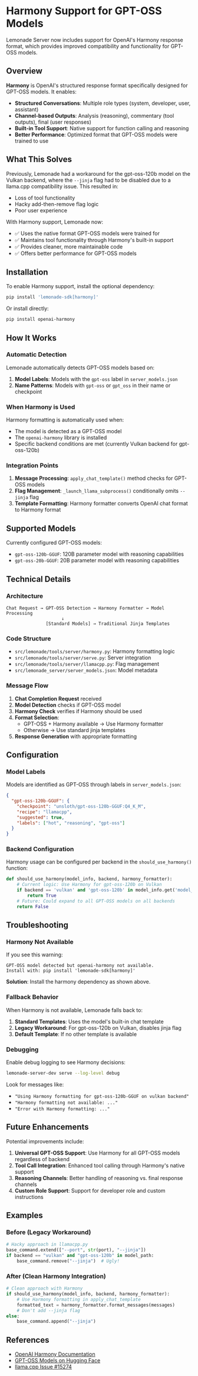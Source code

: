 # Harmony Support for GPT-OSS Models

Lemonade Server now includes support for OpenAI's Harmony response format, which provides improved compatibility and functionality for GPT-OSS models.

## Overview

**Harmony** is OpenAI's structured response format specifically designed for GPT-OSS models. It enables:

- **Structured Conversations**: Multiple role types (system, developer, user, assistant)
- **Channel-based Outputs**: Analysis (reasoning), commentary (tool outputs), final (user responses)
- **Built-in Tool Support**: Native support for function calling and reasoning
- **Better Performance**: Optimized format that GPT-OSS models were trained to use

## What This Solves

Previously, Lemonade had a workaround for the gpt-oss-120b model on the Vulkan backend, where the `--jinja` flag had to be disabled due to a llama.cpp compatibility issue. This resulted in:

- Loss of tool functionality
- Hacky add-then-remove flag logic
- Poor user experience

With Harmony support, Lemonade now:

- ✅ Uses the native format GPT-OSS models were trained for
- ✅ Maintains tool functionality through Harmony's built-in support
- ✅ Provides cleaner, more maintainable code
- ✅ Offers better performance for GPT-OSS models

## Installation

To enable Harmony support, install the optional dependency:

```bash
pip install 'lemonade-sdk[harmony]'
```

Or install directly:

```bash
pip install openai-harmony
```

## How It Works

### Automatic Detection

Lemonade automatically detects GPT-OSS models based on:

1. **Model Labels**: Models with the `gpt-oss` label in `server_models.json`
2. **Name Patterns**: Models with `gpt-oss` or `gpt_oss` in their name or checkpoint

### When Harmony is Used

Harmony formatting is automatically used when:

- The model is detected as a GPT-OSS model
- The `openai-harmony` library is installed
- Specific backend conditions are met (currently Vulkan backend for gpt-oss-120b)

### Integration Points

1. **Message Processing**: `apply_chat_template()` method checks for GPT-OSS models
2. **Flag Management**: `_launch_llama_subprocess()` conditionally omits `--jinja` flag
3. **Template Formatting**: Harmony formatter converts OpenAI chat format to Harmony format

## Supported Models

Currently configured GPT-OSS models:

- `gpt-oss-120b-GGUF`: 120B parameter model with reasoning capabilities
- `gpt-oss-20b-GGUF`: 20B parameter model with reasoning capabilities

## Technical Details

### Architecture

```
Chat Request → GPT-OSS Detection → Harmony Formatter → Model Processing
                     ↓
               [Standard Models] → Traditional Jinja Templates
```

### Code Structure

- `src/lemonade/tools/server/harmony.py`: Harmony formatting logic
- `src/lemonade/tools/server/serve.py`: Server integration
- `src/lemonade/tools/server/llamacpp.py`: Flag management
- `src/lemonade_server/server_models.json`: Model metadata

### Message Flow

1. **Chat Completion Request** received
2. **Model Detection** checks if GPT-OSS model
3. **Harmony Check** verifies if Harmony should be used
4. **Format Selection**:
   - GPT-OSS + Harmony available → Use Harmony formatter
   - Otherwise → Use standard jinja templates
5. **Response Generation** with appropriate formatting

## Configuration

### Model Labels

Models are identified as GPT-OSS through labels in `server_models.json`:

```json
{
  "gpt-oss-120b-GGUF": {
    "checkpoint": "unsloth/gpt-oss-120b-GGUF:Q4_K_M",
    "recipe": "llamacpp",
    "suggested": true,
    "labels": ["hot", "reasoning", "gpt-oss"]
  }
}
```

### Backend Configuration

Harmony usage can be configured per backend in the `should_use_harmony()` function:

```python
def should_use_harmony(model_info, backend, harmony_formatter):
    # Current logic: Use Harmony for gpt-oss-120b on Vulkan
    if backend == 'vulkan' and 'gpt-oss-120b' in model_info.get('model_name', ''):
        return True
    # Future: Could expand to all GPT-OSS models on all backends
    return False
```

## Troubleshooting

### Harmony Not Available

If you see this warning:
```
GPT-OSS model detected but openai-harmony not available.
Install with: pip install 'lemonade-sdk[harmony]'
```

**Solution**: Install the harmony dependency as shown above.

### Fallback Behavior

When Harmony is not available, Lemonade falls back to:

1. **Standard Templates**: Uses the model's built-in chat template
2. **Legacy Workaround**: For gpt-oss-120b on Vulkan, disables jinja flag
3. **Default Template**: If no other template is available

### Debugging

Enable debug logging to see Harmony decisions:

```bash
lemonade-server-dev serve --log-level debug
```

Look for messages like:
- `"Using Harmony formatting for gpt-oss-120b-GGUF on vulkan backend"`
- `"Harmony formatting not available: ..."`
- `"Error with Harmony formatting: ..."`

## Future Enhancements

Potential improvements include:

1. **Universal GPT-OSS Support**: Use Harmony for all GPT-OSS models regardless of backend
2. **Tool Call Integration**: Enhanced tool calling through Harmony's native support
3. **Reasoning Channels**: Better handling of reasoning vs. final response channels
4. **Custom Role Support**: Support for developer role and custom instructions

## Examples

### Before (Legacy Workaround)

```python
# Hacky approach in llamacpp.py
base_command.extend(["--port", str(port), "--jinja"])
if backend == "vulkan" and "gpt-oss-120b" in model_path:
    base_command.remove("--jinja")  # Ugly!
```

### After (Clean Harmony Integration)

```python
# Clean approach with Harmony
if should_use_harmony(model_info, backend, harmony_formatter):
    # Use Harmony formatting in apply_chat_template
    formatted_text = harmony_formatter.format_messages(messages)
    # Don't add --jinja flag
else:
    base_command.append("--jinja")
```

## References

- [OpenAI Harmony Documentation](https://cookbook.openai.com/articles/openai-harmony)
- [GPT-OSS Models on Hugging Face](https://huggingface.co/openai)
- [llama.cpp Issue #15274](https://github.com/ggml-org/llama.cpp/issues/15274)
